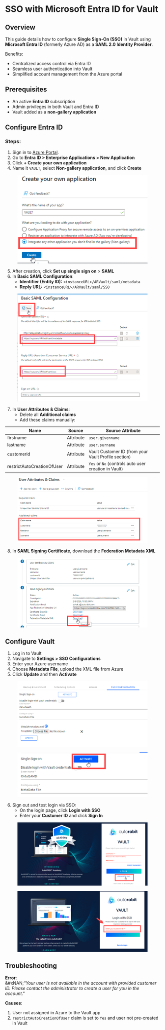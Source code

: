 # SSO with Microsoft Entra ID for Vault

## Overview <a href="#overview" id="overview"></a>

This guide details how to configure **Single Sign-On (SSO)** in Vault using **Microsoft Entra ID** (formerly Azure AD) as a **SAML 2.0 Identity Provider**.

Benefits:

* Centralized access control via Entra ID
* Seamless user authentication into Vault
* Simplified account management from the Azure portal

## Prerequisites <a href="#prerequisites" id="prerequisites"></a>

* An active **Entra ID** subscription
* Admin privileges in both Vault and Entra ID
* Vault added as a **non-gallery application**

## Configure Entra ID <a href="#in-azure-a-d" id="in-azure-a-d"></a>

### Steps:

1. Sign in to [Azure Portal](https://portal.azure.com).
2. Go to **Entra ID > Enterprise Applications > New Application**
3. Click **+ Create your own application**
4. Name it `VAULT`, select **Non-gallery application**, and click **Create**

<figure><img src="../../../../.gitbook/assets/image (181).png" alt="Create non-gallery application in Azure"><figcaption></figcaption></figure>

5. After creation, click **Set up single sign on** > **SAML**
6. In **Basic SAML Configuration**:
   * **Identifier (Entity ID):** `<instanceURL>/ARVault/saml/metadata`
   * **Reply URL:** `<instanceURL>/ARVault/saml/SSO`

<figure><img src="../../../../.gitbook/assets/image (185).png" alt="Basic SAML Configuration" width="527"><figcaption></figcaption></figure>

7. In **User Attributes & Claims**:
   * Delete all **Additional claims**
   * Add these claims manually:

| Name                       | Source    | Source Attribute                                     |
| -------------------------- | --------- | ---------------------------------------------------- |
| firstname                  | Attribute | `user.givenname`                                     |
| lastname                   | Attribute | `user.surname`                                       |
| customerid                 | Attribute | Vault Customer ID (from your Vault Profile section)  |
| restrictAutoCreationOfUser | Attribute | `Yes` or `No` (controls auto user creation in Vault) |

<figure><img src="../../../../.gitbook/assets/image (190).png" alt="Claims configuration"><figcaption></figcaption></figure>

8. In **SAML Signing Certificate**, download the **Federation Metadata XML**

<figure><img src="../../../../.gitbook/assets/image (191).png" alt="Download SAML Metadata"><figcaption></figcaption></figure>

## Configure Vault <a href="#in-vault" id="in-vault"></a>

1. Log in to Vault
2. Navigate to **Settings > SSO Configurations**
3. Enter your Azure username
4. Choose **Metadata File**, upload the XML file from Azure
5. Click **Update** and then **Activate**

<figure><img src="../../../../.gitbook/assets/image (192).png" alt="Upload metadata in Vault"><figcaption></figcaption></figure>

<figure><img src="../../../../.gitbook/assets/image (193).png" alt="Activate SSO in Vault"><figcaption></figcaption></figure>

6. Sign out and test login via SSO:
   * On the login page, click **Login with SSO**
   * Enter your **Customer ID** and click **Sign In**

<figure><img src="../../../../.gitbook/assets/image (194).png" alt="SSO Login screen" width="563"><figcaption></figcaption></figure>

<figure><img src="../../../../.gitbook/assets/image (195).png" alt="Customer ID prompt" width="563"><figcaption></figcaption></figure>

## Troubleshooting <a href="#troubleshooting" id="troubleshooting"></a>

**Error**:\
&#xNAN;_"Your user is not available in the account with provided customer ID. Please contact the administrator to create a user for you in the account."_

**Causes**:

1. User not assigned in Azure to the Vault app
2. `restrictAutoCreationOfUser` claim is set to `Yes` and user not pre-created in Vault
